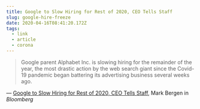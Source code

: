 ```yaml
---
title: Google to Slow Hiring for Rest of 2020, CEO Tells Staff
slug: google-hire-freeze
date: 2020-04-16T08:41:20.172Z
tags:
  - link
  - article
  - corona
---
```


> Google parent Alphabet Inc. is slowing hiring for the remainder of the year, the most drastic action by the web search giant since the Covid-19 pandemic began battering its advertising business several weeks ago.

&mdash; [Google to Slow Hiring for Rest of 2020, CEO Tells Staff](https://www.bloomberg.com/news/articles/2020-04-15/google-to-slow-hiring-for-rest-of-2020-ceo-pichai-tells-staff), Mark Bergen in _Bloomberg_